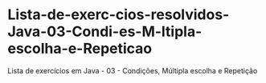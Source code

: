 # Lista-de-exerc-cios-resolvidos-Java-03-Condi-es-M-ltipla-escolha-e-Repeticao
Lista de exercícios em Java - 03 - Condições, Múltipla escolha e Repetição
